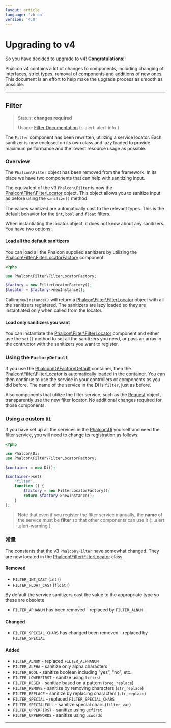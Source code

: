 ```yaml
---
layout: article
language: 'zh-cn'
version: '4.0'
---
```

# Upgrading to v4

So you have decided to upgrade to v4! **Congratulations**!!

Phalcon v4 contains a lot of changes to components, including changing of interfaces, strict types, removal of components and additions of new ones. This document is an effort to help make the upgrade process as smooth as possible.

* * *

<a name='filter'></a>

## Filter

> Status: **changes required**
> 
> Usage: [Filter Documentation](filter) {: .alert .alert-info }

The `Filter` component has been rewritten, utilizing a service locator. Each sanitizer is now enclosed on its own class and lazy loaded to provide maximum performance and the lowest resource usage as possible.

<a name='filter-overview'></a>

### Overview

The `Phalcon\Filter` object has been removed from the framework. In its place we have two components that can help with sanitizing input.

The equivalent of the v3 `Phalcon\Filter` is now the [Phalcon\Filter\FilterLocator](api/Phalcon_Filter_FilterLocator) object. This object allows you to sanitize input as before using the `sanitize()` method.

The values sanitized are automatically cast to the relevant types. This is the default behavior for the `int`, `bool` and `float` filters.

When instantiating the locator object, it does not know about any sanitizers. You have two options:

#### Load all the default sanitizers

You can load all the Phalcon supplied sanitizers by utilizing the [Phalcon\Filter\FilterLocatorFactory](Phalcon_Filter_FilterLocatorFactory) component.

```php
<?php

use Phalcon\Filter\FilterLocatorFactory;

$factory = new FilterLocatorFactory();
$locator = $factory->newInstance();
```

Calling`newInstance()` will return a [Phalcon\Filter\FilterLocator](api/Phalcon_Filter_FilterLocator) object with all the sanitizers registered. The sanitizers are lazy loaded so they are instantiated only when called from the locator.

#### Load only sanitizers you want

You can instantiate the [Phalcon\Filter\FilterLocator](api/Phalcon_Filter_FilterLocator) component and either use the `set()` method to set all the sanitizers you need, or pass an array in the contructor with the sanitizers you want to register.

<a name='filter-di-factorydefault'></a>

### Using the `FactoryDefault`

If you use the [Phalcon\Di\FactoryDefault](api/Phalcon_Di_FactoryDefault) container, then the [Phalcon\Filter\FilterLocator](api/Phalcon_Filter_FilterLocator) is automatically loaded in the container. You can then continue to use the service in your controllers or components as you did before. The name of the service in the Di is `filter`, just as before.

Also components that utilize the filter service, such as the [Request](api/Phalcon_Http_Request) object, transparently use the new filter locator. No additional changes required for those components.

<a name='filter-di-custom'></a>

### Using a custom `Di`

If you have set up all the services in the [Phalcon\Di](api/Phalcon_Di) yourself and need the filter service, you will need to change its registration as follows:

```php
<?php

use Phalcon\Di;
use Phalcon\Filter\FilterLocatorFactory;

$container = new Di();

$container->set(
    'filter',
    function () {
        $factory = new FilterLocatorFactory();
        return $factory->newInstance();
    }
);
```

> Note that even if you register the filter service manually, the **name** of the service must be **filter** so that other components can use it {: .alert .alert-warning }

<a name='filter-constants'></a>

### 常量

The constants that the v3 `Phalcon\Filter` have somewhat changed. They are now located in the [Phalcon\Filter\FilterLocator](api/Phalcon_Filter_FilterLocator) class.

#### Removed

* `FILTER_INT_CAST` (`int!`)
* `FILTER_FLOAT_CAST` (`float!`) 

By default the service sanitizers cast the value to the appropriate type so these are obsolete

* `FILTER_APHANUM` has been removed - replaced by `FILTER_ALNUM`

#### Changed

* `FILTER_SPECIAL_CHARS` has changed been removed - replaced by `FILTER_SPECIAL`

#### Added

* `FILTER_ALNUM` - replaced `FILTER_ALPHANUM`
* `FILTER_ALPHA` - sanitize only alpha characters
* `FILTER_BOOL` - sanitize boolean including "yes", "no", etc.
* `FILTER_LOWERFIRST` - sanitze using `lcfirst`
* `FILTER_REGEX` - sanitize based on a pattern (`preg_replace`)
* `FILTER_REMOVE` - sanitize by removing characters (`str_replace`)
* `FILTER_REPLACE` - sanitize by replacing characters (`str_replace`)
* `FILTER_SPECIAL` - replaced `FILTER_SPECIAL_CHARS`
* `FILTER_SPECIALFULL` - sanitize special chars (`filter_var`)
* `FILTER_UPPERFIRST` - sanitize using `ucfirst`
* `FILTER_UPPERWORDS` - sanitize using `ucwords`

* * *